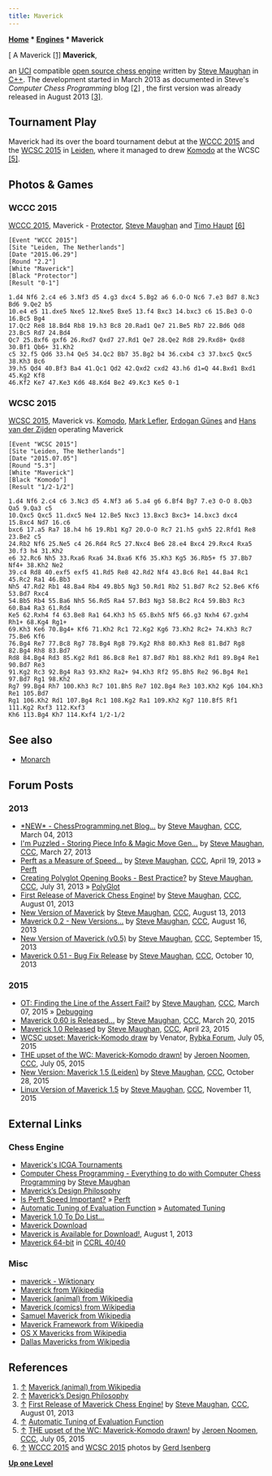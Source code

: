 ```yaml
---
title: Maverick
---
```

**[Home](Home "Home") \* [Engines](Engines "Engines") \* Maverick**



[ A Maverick <a id="cite-note-1" href="#cite-ref-1">[1]</a>
**Maverick**,  

an [UCI](UCI "UCI") compatible [open source chess engine](Category:Open_Source "Category:Open Source") written by [Steve Maughan](Steve_Maughan "Steve Maughan") in [C++](Cpp "Cpp"). The development started in March 2013 as documented in Steve's *Computer Chess Programming* blog <a id="cite-note-2" href="#cite-ref-2">[2]</a> , the first version was already released in August 2013 <a id="cite-note-3" href="#cite-ref-3">[3]</a>. 



## Tournament Play


Maverick had its over the board tournament debut at the [WCCC 2015](WCCC_2015 "WCCC 2015") and the [WCSC 2015](WCSC_2015 "WCSC 2015") in [Leiden](https://en.wikipedia.org/wiki/Leiden), where it managed to drew [Komodo](Komodo "Komodo") at the WCSC <a id="cite-note-5" href="#cite-ref-5">[5]</a>. 



## Photos & Games


### WCCC 2015


 [](WCCC_2015 "WCCC 2015") 
[WCCC 2015](WCCC_2015 "WCCC 2015"), Maverick - [Protector](Protector "Protector"), [Steve Maughan](Steve_Maughan "Steve Maughan") and [Timo Haupt](Timo_Haupt "Timo Haupt") <a id="cite-note-6" href="#cite-ref-6">[6]</a>




```
[Event "WCCC 2015"]
[Site "Leiden, The Netherlands"]
[Date "2015.06.29"]
[Round "2.2"]
[White "Maverick"]
[Black "Protector"]
[Result "0-1"]

1.d4 Nf6 2.c4 e6 3.Nf3 d5 4.g3 dxc4 5.Bg2 a6 6.O-O Nc6 7.e3 Bd7 8.Nc3 Bd6 9.Qe2 b5
10.e4 e5 11.dxe5 Nxe5 12.Nxe5 Bxe5 13.f4 Bxc3 14.bxc3 c6 15.Be3 O-O 16.Bc5 Bg4
17.Qc2 Re8 18.Bd4 Rb8 19.h3 Bc8 20.Rad1 Qe7 21.Be5 Rb7 22.Bd6 Qd8 23.Bc5 Rd7 24.Bd4
Qc7 25.Bxf6 gxf6 26.Rxd7 Qxd7 27.Rd1 Qe7 28.Qe2 Rd8 29.Rxd8+ Qxd8 30.Bf1 Qb6+ 31.Kh2
c5 32.f5 Qd6 33.h4 Qe5 34.Qc2 Bb7 35.Bg2 b4 36.cxb4 c3 37.bxc5 Qxc5 38.Kh3 Bc6
39.h5 Qd4 40.Bf3 Ba4 41.Qc1 Qd2 42.Qxd2 cxd2 43.h6 d1=Q 44.Bxd1 Bxd1 45.Kg2 Kf8
46.Kf2 Ke7 47.Ke3 Kd6 48.Kd4 Be2 49.Kc3 Ke5 0-1

```

### WCSC 2015


 [](WCSC_2015 "WCSC 2015") 
[WCSC 2015](WCSC_2015 "WCSC 2015"), Maverick vs. [Komodo](Komodo "Komodo"), [Mark Lefler](Mark_Lefler "Mark Lefler"), [Erdogan Günes](Erdogan_G%C3%BCnes "Erdogan Günes") and [Hans van der Zijden](Hans_van_der_Zijden "Hans van der Zijden") operating Maverick 




```
[Event "WCSC 2015"]
[Site "Leiden, The Netherlands"]
[Date "2015.07.05"]
[Round "5.3"]
[White "Maverick"]
[Black "Komodo"]
[Result "1/2-1/2"]

1.d4 Nf6 2.c4 c6 3.Nc3 d5 4.Nf3 a6 5.a4 g6 6.Bf4 Bg7 7.e3 O-O 8.Qb3 Qa5 9.Qa3 c5 
10.Qxc5 Qxc5 11.dxc5 Ne4 12.Be5 Nxc3 13.Bxc3 Bxc3+ 14.bxc3 dxc4 15.Bxc4 Nd7 16.c6 
bxc6 17.a5 Ra7 18.h4 h6 19.Rb1 Kg7 20.O-O Rc7 21.h5 gxh5 22.Rfd1 Re8 23.Be2 c5 
24.Rb2 Nf6 25.Ne5 c4 26.Rd4 Rc5 27.Nxc4 Be6 28.e4 Bxc4 29.Rxc4 Rxa5 30.f3 h4 31.Kh2 
e6 32.Rc6 Nh5 33.Rxa6 Rxa6 34.Bxa6 Kf6 35.Kh3 Kg5 36.Rb5+ f5 37.Bb7 Nf4+ 38.Kh2 Ne2 
39.c4 Rd8 40.exf5 exf5 41.Rd5 Re8 42.Rd2 Nf4 43.Bc6 Re1 44.Ba4 Rc1 45.Rc2 Ra1 46.Bb3
Nh5 47.Rd2 Rb1 48.Ba4 Rb4 49.Bb5 Ng3 50.Rd1 Rb2 51.Bd7 Rc2 52.Be6 Kf6 53.Bd7 Rxc4 
54.Bb5 Rb4 55.Ba6 Nh5 56.Rd5 Ra4 57.Bd3 Ng3 58.Bc2 Rc4 59.Bb3 Rc3 60.Ba4 Ra3 61.Rd4 
Ke5 62.Rxh4 f4 63.Be8 Ra1 64.Kh3 h5 65.Bxh5 Nf5 66.g3 Nxh4 67.gxh4 Rh1+ 68.Kg4 Rg1+ 
69.Kh3 Ke6 70.Bg4+ Kf6 71.Kh2 Rc1 72.Kg2 Kg6 73.Kh2 Rc2+ 74.Kh3 Rc7 75.Be6 Kf6 
76.Bg4 Re7 77.Bc8 Rg7 78.Bg4 Rg8 79.Kg2 Rh8 80.Kh3 Re8 81.Bd7 Rg8 82.Bg4 Rh8 83.Bd7 
Rd8 84.Bg4 Rd3 85.Kg2 Rd1 86.Bc8 Re1 87.Bd7 Rb1 88.Kh2 Rd1 89.Bg4 Re1 90.Bd7 Re3 
91.Kg2 Rc3 92.Bg4 Ra3 93.Kh2 Ra2+ 94.Kh3 Rf2 95.Bh5 Re2 96.Bg4 Re1 97.Bd7 Rg1 98.Kh2 
Rg7 99.Bg4 Rh7 100.Kh3 Rc7 101.Bh5 Re7 102.Bg4 Re3 103.Kh2 Kg6 104.Kh3 Re1 105.Bd7 
Rg1 106.Kh2 Rd1 107.Bg4 Rc1 108.Kg2 Ra1 109.Kh2 Kg7 110.Bf5 Rf1 111.Kg2 Rxf3 112.Kxf3 
Kh6 113.Bg4 Kh7 114.Kxf4 1/2-1/2

```

## See also


* [Monarch](Monarch "Monarch")


## Forum Posts


### 2013


* [\*NEW\* - ChessProgramming.net Blog...](http://www.talkchess.com/forum/viewtopic.php?t=47402) by [Steve Maughan](Steve_Maughan "Steve Maughan"), [CCC](CCC "CCC"), March 04, 2013
* [I'm Puzzled - Storing Piece Info & Magic Move Gen...](http://www.talkchess.com/forum/viewtopic.php?t=47615) by [Steve Maughan](Steve_Maughan "Steve Maughan"), [CCC](CCC "CCC"), March 27, 2013
* [Perft as a Measure of Speed...](http://www.talkchess.com/forum/viewtopic.php?t=47814) by [Steve Maughan](Steve_Maughan "Steve Maughan"), [CCC](CCC "CCC"), April 19, 2013 » [Perft](Perft "Perft")
* [Creating Polyglot Opening Books - Best Practice?](http://www.talkchess.com/forum/viewtopic.php?t=48809) by [Steve Maughan](Steve_Maughan "Steve Maughan"), [CCC](CCC "CCC"), July 31, 2013 » [PolyGlot](PolyGlot "PolyGlot")
* [First Release of Maverick Chess Engine!](http://www.talkchess.com/forum/viewtopic.php?t=48816) by [Steve Maughan](Steve_Maughan "Steve Maughan"), [CCC](CCC "CCC"), August 01, 2013
* [New Version of Maverick](http://www.talkchess.com/forum/viewtopic.php?t=48948) by [Steve Maughan](Steve_Maughan "Steve Maughan"), [CCC](CCC "CCC"), August 13, 2013
* [Maverick 0.2 - New Versions...](http://www.talkchess.com/forum/viewtopic.php?t=48977) by [Steve Maughan](Steve_Maughan "Steve Maughan"), [CCC](CCC "CCC"), August 16, 2013
* [New Version of Maverick (v0.5)](http://www.talkchess.com/forum/viewtopic.php?t=49366) by [Steve Maughan](Steve_Maughan "Steve Maughan"), [CCC](CCC "CCC"), September 15, 2013
* [Maverick 0.51 - Bug Fix Release](http://www.talkchess.com/forum/viewtopic.php?t=49661) by [Steve Maughan](Steve_Maughan "Steve Maughan"), [CCC](CCC "CCC"), October 10, 2013


### 2015


* [OT: Finding the Line of the Assert Fail?](http://www.talkchess.com/forum/viewtopic.php?t=55578) by [Steve Maughan](Steve_Maughan "Steve Maughan"), [CCC](CCC "CCC"), March 07, 2015 » [Debugging](Debugging "Debugging")
* [Maverick 0.60 is Released...](http://www.talkchess.com/forum/viewtopic.php?t=55722) by [Steve Maughan](Steve_Maughan "Steve Maughan"), [CCC](CCC "CCC"), March 20, 2015
* [Maverick 1.0 Released](http://www.talkchess.com/forum/viewtopic.php?t=56100) by [Steve Maughan](Steve_Maughan "Steve Maughan"), [CCC](CCC "CCC"), April 23, 2015
* [WCSC upset: Maverick-Komodo draw](http://rybkaforum.net/cgi-bin/rybkaforum/topic_show.pl?tid=30378) by Venator, [Rybka Forum](Computer_Chess_Forums "Computer Chess Forums"), July 05, 2015
* [THE upset of the WC: Maverick-Komodo drawn!](http://www.talkchess.com/forum/viewtopic.php?t=56874) by [Jeroen Noomen](Jeroen_Noomen "Jeroen Noomen"), [CCC](CCC "CCC"), July 05, 2015
* [New Version: Maverick 1.5 (Leiden)](http://www.talkchess.com/forum/viewtopic.php?t=58077) by [Steve Maughan](Steve_Maughan "Steve Maughan"), [CCC](CCC "CCC"), October 28, 2015
* [Linux Version of Maverick 1.5](http://www.talkchess.com/forum/viewtopic.php?t=58230) by [Steve Maughan](Steve_Maughan "Steve Maughan"), [CCC](CCC "CCC"), November 11, 2015


## External Links


### Chess Engine


* [Maverick's ICGA Tournaments](https://www.game-ai-forum.org/icga-tournaments/program.php?id=791)
* [Computer Chess Programming - Everything to do with Computer Chess Programming](http://www.chessprogramming.net/) by [Steve Maughan](Steve_Maughan "Steve Maughan")
* [Maverick’s Design Philosophy](http://www.chessprogramming.net/design-philosophy/)
* [Is Perft Speed Important?](http://www.chessprogramming.net/is-perft-speed-important/) » [Perft](Perft "Perft")
* [Automatic Tuning of Evaluation Function](http://www.chessprogramming.net/automatic-tuning-evaluation-function/) » [Automated Tuning](Automated_Tuning "Automated Tuning")
* [Maverick 1.0 To Do List…](http://www.chessprogramming.net/maverick-1-0-list/)
* [Maverick Download](http://www.chessprogramming.net/downloads/)
* [Maverick is Available for Download!](http://www.chessprogramming.net/maverick-is-available-for-download/), August 1, 2013
* [Maverick 64-bit](http://www.computerchess.org.uk/ccrl/4040/cgi/compare_engines.cgi?family=Maverick&print=Rating+list&print=Results+table&print=LOS+table&print=Ponder+hit+table&print=Eval+difference+table&print=Comopp+gamenum+table&print=Overlap+table&print=Score+with+common+opponents) in [CCRL 40/40](CCRL "CCRL")


### Misc


* [maverick - Wiktionary](https://en.wiktionary.org/wiki/maverick)
* [Maverick from Wikipedia](https://en.wikipedia.org/wiki/Maverick)
* [Maverick (animal) from Wikipedia](https://en.wikipedia.org/wiki/Maverick_%28animal%29)
* [Maverick (comics) from Wikipedia](https://en.wikipedia.org/wiki/Maverick_(comics))
* [Samuel Maverick from Wikipedia](https://en.wikipedia.org/wiki/Samuel_Maverick)
* [Maverick Framework from Wikipedia](https://en.wikipedia.org/wiki/Maverick_Framework)
* [OS X Mavericks from Wikipedia](https://en.wikipedia.org/wiki/OS_X_Mavericks)
* [Dallas Mavericks from Wikipedia](https://en.wikipedia.org/wiki/Dallas_Mavericks)


## References


1. <a id="cite-ref-1" href="#cite-note-1">↑</a> [Maverick (animal) from Wikipedia](https://en.wikipedia.org/wiki/Maverick_%28animal%29)
2. <a id="cite-ref-2" href="#cite-note-2">↑</a> [Maverick’s Design Philosophy](http://www.chessprogramming.net/design-philosophy/)
3. <a id="cite-ref-3" href="#cite-note-3">↑</a> [First Release of Maverick Chess Engine!](http://www.talkchess.com/forum/viewtopic.php?t=48816) by [Steve Maughan](Steve_Maughan "Steve Maughan"), [CCC](CCC "CCC"), August 01, 2013
4. <a id="cite-ref-4" href="#cite-note-4">↑</a> [Automatic Tuning of Evaluation Function](http://www.chessprogramming.net/automatic-tuning-evaluation-function/)
5. <a id="cite-ref-5" href="#cite-note-5">↑</a> [THE upset of the WC: Maverick-Komodo drawn!](http://www.talkchess.com/forum/viewtopic.php?t=56874) by [Jeroen Noomen](Jeroen_Noomen "Jeroen Noomen"), [CCC](CCC "CCC"), July 05, 2015
6. <a id="cite-ref-6" href="#cite-note-6">↑</a> [WCCC 2015](WCCC_2015 "WCCC 2015") and [WCSC 2015](WCSC_2015 "WCSC 2015") photos by [Gerd Isenberg](Gerd_Isenberg "Gerd Isenberg")

**[Up one Level](Engines "Engines")**







 
